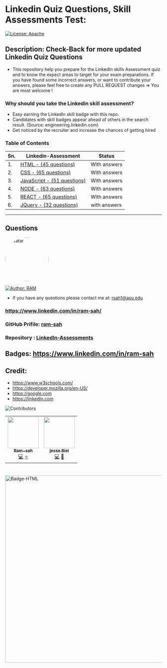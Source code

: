 # Linkedin Quiz Questions, Skill Assessments Test:

[![License: Apache](https://img.shields.io/badge/License-Apache2.0-e10079.svg)](https://opensource.org/licenses/Apache)

## Description: Check-Back for more updated Linkedin Quiz Questions

- This repository help you prepare for the LinkedIn skills Assessment quiz and to know the expect areas to target for your exam preparations. If you have found some incorrect answers, or want to contribute your answers, please feel free to create any PULL REQUEST changes => You are most welcome !

### Why should you take the Linkedin skill assessment?

- Easy earning the LinkedIn skill badge with this repo.
- Candidates with skill badges appear ahead of others in the search result. (Source: engineering.linkedin.com)
- Get noticed by the recruiter and increase the chances of getting hired

### Table of Contents

| Sn. | Linkedin-Assessment                                                                                                 | Status       |
| --- | ------------------------------------------------------------------------------------------------------------------- | ------------ |
| 1.  | [HTML - (45 questions)](https://github.com/ram-sah/LinkedIn-Assessments/blob/master/HTML/HTML-Quiz.md)              | With answers |
| 2.  | [CSS - (65 questions)](https://github.com/ram-sah/LinkedIn-Assessments/blob/master/CSS/CSS.md)                      | With answers |
| 3.  | [JavaScript - (51 questions)](https://github.com/ram-sah/LinkedIn-Assessments/blob/master/javaScript/javaScript.md) | With answers |
| 4.  | [NODE - (63 questions)](https://github.com/ram-sah/LinkedIn-Assessments/blob/master/NODE/nodejs.md)                 | With answers |
| 5.  | [REACT - (65 questions)](https://github.com/ram-sah/LinkedIn-Assessments/blob/master/REACTJS/react.md)              | With answers |
| 6.  | [JQuery - (32 questions)](https://github.com/ram-sah/LinkedIn-Assessments/blob/master/JQuery/JQuery.md)               | with answers  |

---

## Questions

<img src="https://github.com/ram-sah.png" alt="avatar" style="border-radius: 70px" width="140"/>

[![Author: RAM](https://img.shields.io/badge/Author-RAM_SAH-gggddd.svg)](https://opensource.org/Author/RAM)

- If you have any questions please contact me at: rsah1@asu.edu

### https://www.linkedin.com/in/ram-sah/

### GitHub Prifile: [ram-sah](https://github.com/ram-sah)

### Repository : [LinkedIn-Assessments](https://github.com/ram-sah/LinkedIn-Assessments)

## Badges: https://www.linkedin.com/in/ram-sah

## Credit:

- https://www.w3schools.com/
- https://developer.mozilla.org/en-US/
- https://google.com
- https://linkedIn.com

![Contributors](https://img.shields.io/badge/Contributors-3-gggddd.svg?style=flat-square)

<table>
  <tr>
    <td align="center"><a href="https://github.com/ram-sah"><img src="https://github.com/ram-sah.png" width="100px;" alt=""/><br /><sub><b>Ram-sah</b></sub></a><br /><a href="https://github.com/ram-sah/LinkedIn-Assessments" title="Code">💻</a> <a href="#Ram-sah" title="Content">⭐</a></td>
    <td align="center"><a href="https://github.com/jesseBiel"><img src="https://github.com/jesseBiel.png" width="100px;" alt=""/><br /><sub><b>jesse Biel</b></sub></a><br /><a href="https://github.com/ram-sah/LinkedIn-Assessments/commits?author=jesseBiel" title="Code">💻</a> <a href="#" title="Design">🎨</a></td>

  </tr>
</table>

#

<img width="600" alt="Badge-HTML" src="./HTML/images/Badge-HTML.png?raw=true">

